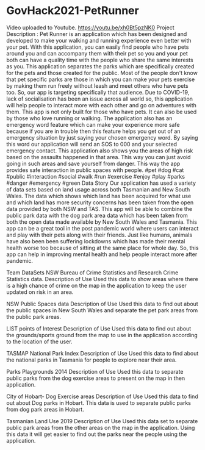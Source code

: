 # GovHack2021-PetRunner
Video uploaded to Youtube.
https://youtu.be/xh0Bt5pzNK0
Project Description : Pet Runner is an application which has been designed and developed to make your walking and running experience even better with your pet. With this application, you can easily find people who have pets around you and can accompany them with their pet so you and your pet both can have a quality time with the people who share the same interests as you. This application separates the parks which are specifically created for the pets and those created for the public. Most of the people don't know that pet specific parks are those in which you can make your pets exercise by making them run freely without leash and meet others who have pets too. So, our app is targeting specifically that audience. Due to COVID-19, lack of socialisation has been an issue across all world so, this application will help people to interact more with each other and go on adventures with them. This app is not only built for those who have pets. It can also be used by those who love running or walking. The application also has an emergency word feature which can make your experience more safe because if you are in trouble then this feature helps you get out of an emergency situation by just saying your chosen emergency word. By saying this word our application will send an SOS to 000 and your selected emergency contact. This application also shows you the areas of high risk based on the assaults happened in that area. This way you can just avoid going in such areas and save yourself from danger. This way the app provides safe interaction in public spaces with people.
#pet #dog #cat #public #interaction #social #walk #run #exercise #enjoy #play #parks #danger #emergency #green
Data Story
Our application has used a variety of data sets based on land usage across both Tasmanian and New South Wales. The data which shows which land has been acquired for what use and which land has more security concerns has been taken from the open data provided by both NSW and TAS. This app will be able to combine the public park data with the dog park area data which has been taken from both the open data made available by New South Wales and Tasmania. This app can be a great tool in the post pandemic world where users can interact and play with their pets along with their friends. Just like humans, animals have also been been suffering lockdowns which has made their mental health worse too because of sitting at the same place for whole day. So, this app can help in improving mental health and help people interact more after pandemic.

Team DataSets
NSW Bureau of Crime Statistics and Research Crime Statistics data.
Description of Use Used this data to show areas where there is a high chance of crime on the map in the application to keep the user updated on risk in an area.

NSW Public Spaces data
Description of Use Used this data to find out about the public spaces in New South Wales and separate the pet park areas from the public park areas.

LIST points of Interest
Description of Use Used this data to find out about the grounds/sports ground from the map to use in the application according to the location of the user.

TASMAP National Park Index
Description of Use Used this data to find about the national parks in Tasmania for people to explore near their area.

Parks Playgrounds 2014
Description of Use Used this data to separate public parks from the dog exercise areas to present on the map in then application.

City of Hobart- Dog Exercise areas
Description of Use Used this data to find out about Dog parks in Hobart. This data is used to separate public parks from dog park areas in Hobart.

Tasmanian Land Use 2019
Description of Use Used this data set to separate public park areas from the other areas on the map in the application. Using this data it will get easier to find out the parks near the people using the application.
